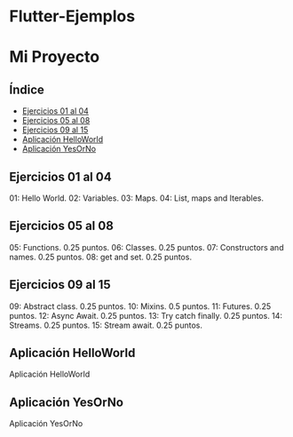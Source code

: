 ﻿# Flutter-Ejemplos
# Mi Proyecto

## Índice
- [Ejercicios 01 al 04](#ejercicios-01-al-04)
- [Ejercicios 05 al 08](#ejercicios-05-al-08)
- [Ejercicios 09 al 15](#ejercicios-09-al-15)
- [Aplicación HelloWorld](#aplicación-helloworld)
- [Aplicación YesOrNo](#aplicación-yesorno)

## Ejercicios 01 al 04
01: Hello World. 
02: Variables. 
03: Maps. 
04: List, maps and Iterables. 

## Ejercicios 05 al 08
05: Functions. 0.25 puntos.
06: Classes. 0.25 puntos.
07: Constructors and names. 0.25 puntos.
08: get and set. 0.25 puntos.

## Ejercicios 09 al 15
09: Abstract class. 0.25 puntos.
10: Mixins. 0.5 puntos.
11: Futures. 0.25 puntos.
12: Async Await. 0.25 puntos.
13: Try catch finally. 0.25 puntos.
14: Streams. 0.25 puntos.
15: Stream await. 0.25 puntos. 

## Aplicación HelloWorld
Aplicación HelloWorld 

## Aplicación YesOrNo
Aplicación YesOrNo 

